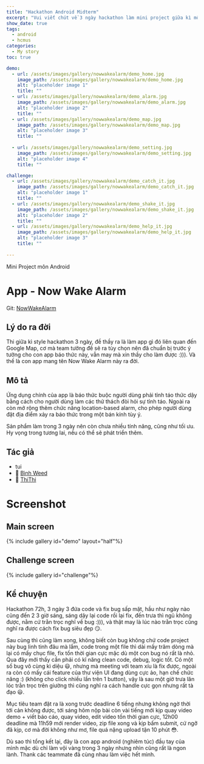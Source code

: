 ```yaml
---
title: "Hackathon Android Midterm"
excerpt: "Vui viết chút về 3 ngày hackathon làm mini project giữa kì môn android"
show_date: true
tags:
  - android
  - hcmus
categories:
  - My story
toc: true

demo:
  - url: /assets/images/gallery/nowwakealarm/demo_home.jpg
    image_path: /assets/images/gallery/nowwakealarm/demo_home.jpg
    alt: "placeholder image 1"
    title: ""
  - url: /assets/images/gallery/nowwakealarm/demo_alarm.jpg
    image_path: /assets/images/gallery/nowwakealarm/demo_alarm.jpg
    alt: "placeholder image 2"
    title: ""
  - url: /assets/images/gallery/nowwakealarm/demo_map.jpg
    image_path: /assets/images/gallery/nowwakealarm/demo_map.jpg
    alt: "placeholder image 3"
    title: ""
  
  - url: /assets/images/gallery/nowwakealarm/demo_setting.jpg
    image_path: /assets/images/gallery/nowwakealarm/demo_setting.jpg
    alt: "placeholder image 4"
    title: ""

challenge:
  - url: /assets/images/gallery/nowwakealarm/demo_catch_it.jpg
    image_path: /assets/images/gallery/nowwakealarm/demo_catch_it.jpg
    alt: "placeholder image 1"
    title: ""
  - url: /assets/images/gallery/nowwakealarm/demo_shake_it.jpg
    image_path: /assets/images/gallery/nowwakealarm/demo_shake_it.jpg
    alt: "placeholder image 2"
    title: ""
  - url: /assets/images/gallery/nowwakealarm/demo_help_it.jpg
    image_path: /assets/images/gallery/nowwakealarm/demo_help_it.jpg
    alt: "placeholder image 3"
    title: ""
  
---
```


Mini Project môn Android

# App - Now Wake Alarm

Git: [NowWakeAlarm](https://github.com/binhlecong/NowWakeAlarm)

## Lý do ra đời
Thi giữa kì style hackathon 3 ngày, đề thầy ra là làm app gì đó liên quan đến Google Map, cơ mà team tưởng đề sẽ ra tùy chọn nên đã chuẩn bị trước ý tưởng cho con app báo thức này, vẫn may mà xin thầy cho làm được :))). Và thế là con app mang tên Now Wake Alarm này ra đời.

## Mô tả
Ứng dụng chính của app là báo thức buộc người dùng phải tỉnh táo thức dậy bằng cách cho người dùng làm các thử thách đòi hỏi sự tỉnh táo. Ngoài ra còn mở rộng thêm chức năng location-based alarm, cho phép người dùng đặt địa điểm xảy ra báo thức trong một bán kính tùy ý.

Sản phẩm làm trong 3 ngày nên còn chưa nhiều tính năng, cũng như tối ưu. Hy vọng trong tương lai, nếu có thể sẽ phát triển thêm.

## Tác giả

- tui
- 👶 [Bình Weed](https://github.com/binhlecong)
- 👧 [ThiThi](https://github.com/baothi250501)


# Screenshot

## Main screen
{% include gallery id="demo" layout="half"%}

## Challenge screen
{% include gallery id="challenge"%}


## Kể chuyện

Hackathon 72h, 3 ngày 3 đứa code và fix bug sấp mặt, hầu như ngày nào cũng đến 2 3 giờ sáng, sáng dậy lại code rồi lại fix, đến trưa thì ngủ không được, nằm cứ trằn trọc nghĩ về bug :))), và thật may là lúc nào trằn trọc cũng nghĩ ra được cách fix bug siêu đẹp 😏.

Sau cùng thì cũng làm xong, không biết còn bug không chứ code project này bug linh tinh đâu mà lắm, code trong một file thì dài mấy trăm dòng mà lại có mấy chục file, fix tốn thời gian cực mặc dù một con bug nó rất là nhỏ. Qua đây mới thấy cần phải có kĩ năng clean code, debug, logic tốt. Có một số bug vô cùng kì diệu 😃, nhưng mà meeting với team xíu là fix được, ngoài ra còn có mấy cái feature của thư viện UI đang dùng cực ảo, hạn chế chức năng :) (không cho click nhiều lần trên 1 button), vậy là sau một giờ trưa lăn lóc trằn trọc trên giường thì cũng nghĩ ra cách handle cực gọn nhưng rất tà đạo 😃. 

Mục tiêu team đặt ra là xong trước deadline 6 tiếng nhưng không ngờ thời tới cản không được, tới sáng hôm nộp bài còn vài tiếng mới kịp quay video demo + viết báo cáo, quay video, edit video tốn thời gian cực, 12h00 deadline mà 11h59 mới render video, zip file xong và kịp bấm submit, cứ ngỡ đã kịp, cơ mà đời không như mơ, file quá nặng upload tận 10 phút 😳.

Dù sao thì tổng kết lại, đây là con app android (nghiêm túc) đầu tay của mình mặc dù chỉ làm vội vàng trong 3 ngày nhưng nhìn cũng rất là ngon lành. Thank các teammate đã cùng nhau làm việc hết mình.






